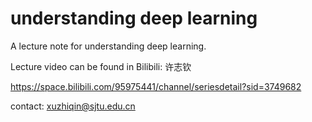 # understanding deep learning
A lecture note for understanding deep learning.

Lecture video can be found in Bilibili: 许志钦

https://space.bilibili.com/95975441/channel/seriesdetail?sid=3749682

contact: xuzhiqin@sjtu.edu.cn
